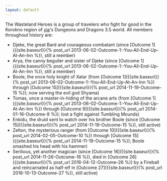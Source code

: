 ```yaml
---
layout: default
---
```


The Wasteland Heroes is a group of travelers who fight for good in the Korokno region of [via](https://svia.nl)'s Dungeons and Dragons 3.5 world.  All members throughout history are:

- Djeke, the great Bard and courageous combatant (since [Outcome 1]({{site.baseurl}}{% post_url 2013-06-02-Outcome-1:-You-All-End-Up-At-An-Inn %}), still a member)
- Arya, the canny beguiler and sister of Djeke (since [Outcome 1]({{site.baseurl}}{% post_url 2013-06-02-Outcome-1:-You-All-End-Up-At-An-Inn %}), still a member)
- Boole, the once holy knight of Xatar (from [Outcome 1]({{site.baseurl}}{% post_url 2013-06-02-Outcome-1:-You-All-End-Up-At-An-Inn %}) through [Outcome 15]({{site.baseurl}}{% post_url 2014-11-19-Outcome-15 %}); now serving the evil god Shyama)
- Tomas, once a master-in-hiding of the arcane arts (from [Outcome 1]({{site.baseurl}}{% post_url 2013-06-02-Outcome-1:-You-All-End-Up-At-An-Inn %}) through [Outcome 9]({{site.baseurl}}{% post_url 2014-01-16-Outcome-9 %}); lost a fight against Tumbling Mounds)
- Enkidu, the druid sent to watch over his brother Boole (since [Outcome 15]({{site.baseurl}}{% post_url 2014-11-19-Outcome-15 %}), still active)
- Zelton, the mysterious ranger (from [Outcome 10]({{site.baseurl}}{% post_url 2014-02-05-Outcome-10 %}) through [Outcome 15]({{site.baseurl}}{% post_url 2014-11-19-Outcome-15 %}); Boole smashed his head with his hammer)
- Serilious, yet another magician (since [Outcome 16]({{site.baseurl}}{% post_url 2014-11-26-Outcome-16 %}), died in [Outcome 26]({{site.baseurl}}{% post_url 2016-04-12-Outcome-26 %}) by a Fireball and reincarnated as half-elf in [Outcome 27]({{site.baseurl}}{% post_url 2016-10-13-Outcome-27 %}), still active)
